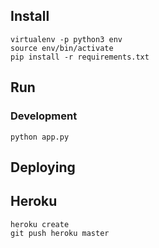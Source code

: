 ## Install

```
virtualenv -p python3 env
source env/bin/activate
pip install -r requirements.txt
```

## Run

### Development

```
python app.py
```

## Deploying

## Heroku

```
heroku create
git push heroku master
```